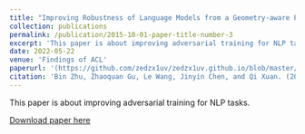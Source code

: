 ```yaml
---
title: "Improving Robustness of Language Models from a Geometry-aware Perspective"
collection: publications
permalink: /publication/2015-10-01-paper-title-number-3
excerpt: 'This paper is about improving adversarial training for NLP tasks.'
date: 2022-05-22
venue: 'Findings of ACL'
paperurl: '(https://github.com/zedzx1uv/zedzx1uv.github.io/blob/master/files/2022ACLFindingsImprovingRobustnessofLanguageModelsfromaGeometry-awarePerspective.pdf)'
citation: 'Bin Zhu, Zhaoquan Gu, Le Wang, Jinyin Chen, and Qi Xuan. (2022). &quot;Improving Robustness of Language Models from a Geometry-aware Perspective.&quot; <i>Findings of ACL 2022</i>.'
---
```

This paper is about improving adversarial training for NLP tasks.

[Download paper here](https://github.com/zedzx1uv/zedzx1uv.github.io/blob/master/files/2022ACLFindingsImprovingRobustnessofLanguageModelsfromaGeometry-awarePerspective.pdf)
